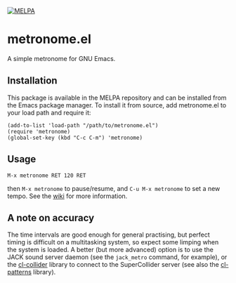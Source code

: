 [![MELPA](https://melpa.org/packages/metronome-badge.svg)](https://melpa.org/#/metronome)

# metronome.el

A simple metronome for GNU Emacs.

## Installation

This package is available in the MELPA repository and can be installed
from the Emacs package manager. To install it from source, add
metronome.el to your load path and require it:

```
(add-to-list 'load-path "/path/to/metronome.el")
(require 'metronome)
(global-set-key (kbd "C-c C-m") 'metronome)
```

## Usage

```
M-x metronome RET 120 RET
```

then `M-x metronome` to pause/resume, and `C-u M-x metronome` to set a
new tempo. See the
[wiki](https://gitlab.com/jagrg/metronome/-/wikis/pages) for more
information.

## A note on accuracy

The time intervals are good enough for general practising, but perfect
timing is difficult on a multitasking system, so expect some limping
when the system is loaded. A better (but more advanced) option is to
use the JACK sound server daemon (see the `jack_metro` command, for
example), or the
[cl-collider](https://github.com/byulparan/cl-collider) library to
connect to the SuperCollider server (see also the
[cl-patterns](https://github.com/defaultxr/cl-patterns) library).

